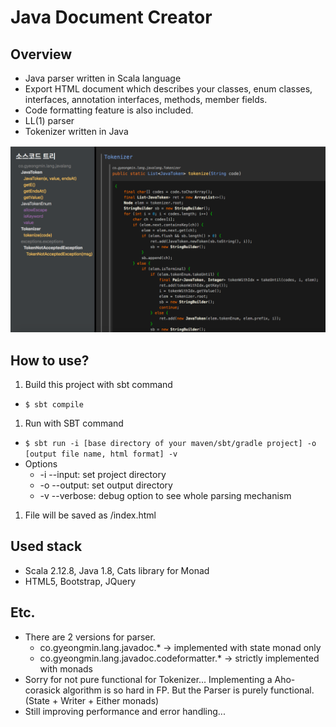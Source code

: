 # Java Document Creator

## Overview
- Java parser written in Scala language
- Export HTML document which describes your classes, enum classes, interfaces, annotation interfaces, methods, member fields.
- Code formatting feature is also included.
- LL(1) parser
- Tokenizer written in Java

![example](img/screenshot.png)

## How to use?
1. Build this project with sbt command 
- ```$ sbt compile```
1. Run with SBT command
- ```$ sbt run -i [base directory of your maven/sbt/gradle project] -o [output file name, html format] -v```
- Options
  - -i --input: set project directory
  - -o --output: set output directory
  - -v --verbose: debug option to see whole parsing mechanism
1. File will be saved as <output directory>/index.html

## Used stack
- Scala 2.12.8, Java 1.8, Cats library for Monad
- HTML5, Bootstrap, JQuery

## Etc.
- There are 2 versions for parser.
  - co.gyeongmin.lang.javadoc.* -> implemented with state monad only
  - co.gyeongmin.lang.javadoc.codeformatter.* -> strictly implemented with monads
- Sorry for not pure functional for Tokenizer... Implementing a Aho-corasick algorithm is so hard in FP. But the Parser
  is purely functional.(State + Writer + Either monads)
- Still improving performance and error handling...
